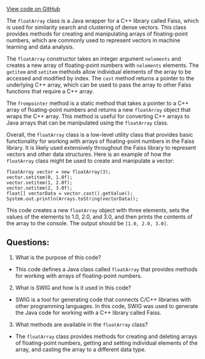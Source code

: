 [View code on GitHub](https://github.com/misbahsy/the-algorithm/ann/src/main/java/com/twitter/ann/faiss/swig/floatArray.java)

The `floatArray` class is a Java wrapper for a C++ library called Faiss, which is used for similarity search and clustering of dense vectors. This class provides methods for creating and manipulating arrays of floating-point numbers, which are commonly used to represent vectors in machine learning and data analysis.

The `floatArray` constructor takes an integer argument `nelements` and creates a new array of floating-point numbers with `nelements` elements. The `getitem` and `setitem` methods allow individual elements of the array to be accessed and modified by index. The `cast` method returns a pointer to the underlying C++ array, which can be used to pass the array to other Faiss functions that require a C++ array.

The `frompointer` method is a static method that takes a pointer to a C++ array of floating-point numbers and returns a new `floatArray` object that wraps the C++ array. This method is useful for converting C++ arrays to Java arrays that can be manipulated using the `floatArray` class.

Overall, the `floatArray` class is a low-level utility class that provides basic functionality for working with arrays of floating-point numbers in the Faiss library. It is likely used extensively throughout the Faiss library to represent vectors and other data structures. Here is an example of how the `floatArray` class might be used to create and manipulate a vector:

```
floatArray vector = new floatArray(3);
vector.setitem(0, 1.0f);
vector.setitem(1, 2.0f);
vector.setitem(2, 3.0f);
float[] vectorData = vector.cast().getValue();
System.out.println(Arrays.toString(vectorData));
```

This code creates a new `floatArray` object with three elements, sets the values of the elements to 1.0, 2.0, and 3.0, and then prints the contents of the array to the console. The output should be `[1.0, 2.0, 3.0]`.
## Questions: 
 1. What is the purpose of this code?
- This code defines a Java class called `floatArray` that provides methods for working with arrays of floating-point numbers.

2. What is SWIG and how is it used in this code?
- SWIG is a tool for generating code that connects C/C++ libraries with other programming languages. In this code, SWIG was used to generate the Java code for working with a C++ library called Faiss.

3. What methods are available in the `floatArray` class?
- The `floatArray` class provides methods for creating and deleting arrays of floating-point numbers, getting and setting individual elements of the array, and casting the array to a different data type.